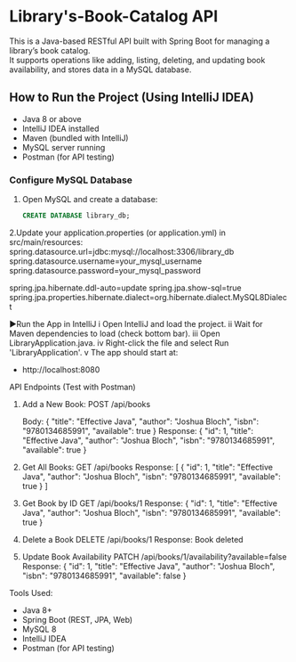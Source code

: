 # **Library's-Book-Catalog API**

This is a Java-based RESTful API built with Spring Boot for managing a library’s book catalog.  
It supports operations like adding, listing, deleting, and updating book availability, and stores data in a MySQL database.

  ##  How to Run the Project (Using IntelliJ IDEA)
  - Java 8 or above
  - IntelliJ IDEA installed
  - Maven (bundled with IntelliJ)
  - MySQL server running
  - Postman (for API testing)

  ###  Configure MySQL Database
  1. Open MySQL and create a database:
     ```sql
     CREATE DATABASE library_db;


2.Update your application.properties (or application.yml) in src/main/resources:
  spring.datasource.url=jdbc:mysql://localhost:3306/library_db
  spring.datasource.username=your_mysql_username
  spring.datasource.password=your_mysql_password
  
  spring.jpa.hibernate.ddl-auto=update
  spring.jpa.show-sql=true
  spring.jpa.properties.hibernate.dialect=org.hibernate.dialect.MySQL8Dialect


▶️Run the App in IntelliJ
 i Open IntelliJ and load the project.
 ii Wait for Maven dependencies to load (check bottom bar).
 iii Open LibraryApplication.java.
 iv Right-click the file and select Run 'LibraryApplication'.
 v The app should start at:
   - http://localhost:8080

API Endpoints (Test with Postman)
  1. Add a New Book:
     POST /api/books
     
       Body:
           {
            "title": "Effective Java",
            "author": "Joshua Bloch",
            "isbn": "9780134685991",
            "available": true
          }
     Response:
           {
            "id": 1,
            "title": "Effective Java",
            "author": "Joshua Bloch",
            "isbn": "9780134685991",
            "available": true
          }

2. Get All Books:
   GET /api/books
     Response:
         [
            {
              "id": 1,
              "title": "Effective Java",
              "author": "Joshua Bloch",
              "isbn": "9780134685991",
              "available": true
            }
        ]

3. Get Book by ID
   GET /api/books/1
    Response:
       {
        "id": 1,
        "title": "Effective Java",
        "author": "Joshua Bloch",
        "isbn": "9780134685991",
        "available": true
      }

4. Delete a Book
   DELETE /api/books/1
      Response:
         Book deleted

5. Update Book Availability
   PATCH /api/books/1/availability?available=false
        Response:
           {
              "id": 1,
              "title": "Effective Java",
              "author": "Joshua Bloch",
              "isbn": "9780134685991",
              "available": false
         }

Tools Used:
 - Java 8+
 - Spring Boot (REST, JPA, Web)
 - MySQL 8
 - IntelliJ IDEA
 - Postman (for API testing)

